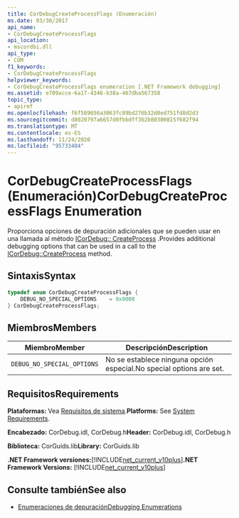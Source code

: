```yaml
---
title: CorDebugCreateProcessFlags (Enumeración)
ms.date: 03/30/2017
api_name:
- CorDebugCreateProcessFlags
api_location:
- mscordbi.dll
api_type:
- COM
f1_keywords:
- CorDebugCreateProcessFlags
helpviewer_keywords:
- CorDebugCreateProcessFlags enumeration [.NET Framework debugging]
ms.assetid: e709acce-6a17-4346-b38a-467dba567358
topic_type:
- apiref
ms.openlocfilehash: f6f589656a3063fc89bd276b32d0ed751fd8d2d3
ms.sourcegitcommit: d8020797a6657d0fbbdff362b80300815f682f94
ms.translationtype: MT
ms.contentlocale: es-ES
ms.lasthandoff: 11/24/2020
ms.locfileid: "95733404"
---
```

# <a name="cordebugcreateprocessflags-enumeration"></a><span data-ttu-id="20b5b-102">CorDebugCreateProcessFlags (Enumeración)</span><span class="sxs-lookup"><span data-stu-id="20b5b-102">CorDebugCreateProcessFlags Enumeration</span></span>

<span data-ttu-id="20b5b-103">Proporciona opciones de depuración adicionales que se pueden usar en una llamada al método [ICorDebug:: CreateProcess](icordebug-createprocess-method.md) .</span><span class="sxs-lookup"><span data-stu-id="20b5b-103">Provides additional debugging options that can be used in a call to the [ICorDebug::CreateProcess](icordebug-createprocess-method.md) method.</span></span>  
  
## <a name="syntax"></a><span data-ttu-id="20b5b-104">Sintaxis</span><span class="sxs-lookup"><span data-stu-id="20b5b-104">Syntax</span></span>  
  
```cpp  
typedef enum CorDebugCreateProcessFlags {  
    DEBUG_NO_SPECIAL_OPTIONS    = 0x0000  
} CorDebugCreateProcessFlags;  
```  
  
## <a name="members"></a><span data-ttu-id="20b5b-105">Miembros</span><span class="sxs-lookup"><span data-stu-id="20b5b-105">Members</span></span>  
  
|<span data-ttu-id="20b5b-106">Miembro</span><span class="sxs-lookup"><span data-stu-id="20b5b-106">Member</span></span>|<span data-ttu-id="20b5b-107">Descripción</span><span class="sxs-lookup"><span data-stu-id="20b5b-107">Description</span></span>|  
|------------|-----------------|  
|`DEBUG_NO_SPECIAL_OPTIONS`|<span data-ttu-id="20b5b-108">No se establece ninguna opción especial.</span><span class="sxs-lookup"><span data-stu-id="20b5b-108">No special options are set.</span></span>|  
  
## <a name="requirements"></a><span data-ttu-id="20b5b-109">Requisitos</span><span class="sxs-lookup"><span data-stu-id="20b5b-109">Requirements</span></span>  

 <span data-ttu-id="20b5b-110">**Plataformas:** Vea [Requisitos de sistema](../../get-started/system-requirements.md).</span><span class="sxs-lookup"><span data-stu-id="20b5b-110">**Platforms:** See [System Requirements](../../get-started/system-requirements.md).</span></span>  
  
 <span data-ttu-id="20b5b-111">**Encabezado:** CorDebug.idl, CorDebug.h</span><span class="sxs-lookup"><span data-stu-id="20b5b-111">**Header:** CorDebug.idl, CorDebug.h</span></span>  
  
 <span data-ttu-id="20b5b-112">**Biblioteca:** CorGuids.lib</span><span class="sxs-lookup"><span data-stu-id="20b5b-112">**Library:** CorGuids.lib</span></span>  
  
 <span data-ttu-id="20b5b-113">**.NET Framework versiones:**[!INCLUDE[net_current_v10plus](../../../../includes/net-current-v10plus-md.md)]</span><span class="sxs-lookup"><span data-stu-id="20b5b-113">**.NET Framework Versions:** [!INCLUDE[net_current_v10plus](../../../../includes/net-current-v10plus-md.md)]</span></span>  
  
## <a name="see-also"></a><span data-ttu-id="20b5b-114">Consulte también</span><span class="sxs-lookup"><span data-stu-id="20b5b-114">See also</span></span>

- [<span data-ttu-id="20b5b-115">Enumeraciones de depuración</span><span class="sxs-lookup"><span data-stu-id="20b5b-115">Debugging Enumerations</span></span>](debugging-enumerations.md)
